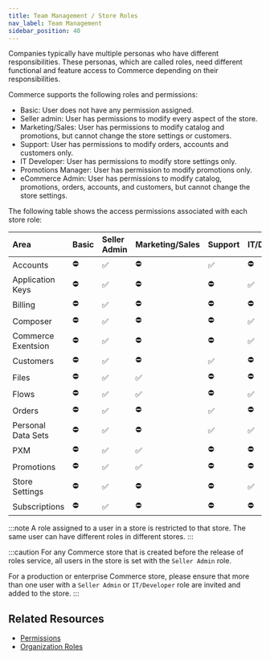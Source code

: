 ```yaml
---
title: Team Management / Store Roles
nav_label: Team Management
sidebar_position: 40
---
```


Companies typically have multiple personas who have different responsibilities. These personas, which are called roles, need different functional and feature access to Commerce depending on their responsibilities.

Commerce supports the following roles and permissions:

- Basic: User does not have any permission assigned.
- Seller admin: User has permissions to modify every aspect of the store.
- Marketing/Sales: User has permissions to modify catalog and promotions, but cannot change the store settings or customers.
- Support: User has permissions to modify orders, accounts and customers only.
- IT Developer: User has permissions to modify store settings only.
- Promotions Manager: User has permission to modify promotions only.
- eCommerce Admin: User has permissions to modify catalog, promotions, orders, accounts, and customers, but cannot change the store settings.

The following table shows the access permissions associated with each store role:

| Area                   | Basic          | Seller Admin  | Marketing/Sales | Support       | IT/Developer  | Promotions Manager |  eCommerce Admin |
|:-----------------------|:---------------|:--------------|:----------------|:--------------|:--------------|:-------------------|:-----------------|
| Accounts               | ⛔️             | ✅            | ⛔️              | ✅            | ⛔️            | ⛔️               | ✅               |
| Application Keys       | ⛔️             | ✅            | ⛔️              | ⛔️            | ✅            | ⛔️               | ⛔️               |
| Billing                | ⛔️             | ✅            | ⛔️              | ⛔️            | ⛔️            | ⛔️               | ⛔️               |
| Composer               | ⛔️             | ✅            | ⛔️              | ⛔️            | ✅            | ⛔️               | ⛔️               |
| Commerce Exentsion     | ⛔️             | ✅            | ⛔️              | ⛔️            | ✅            | ⛔️               | ⛔️               |
| Customers              | ⛔️             | ✅            | ⛔️              | ✅            | ⛔️            | ⛔️               | ✅               |
| Files                  | ⛔️             | ✅            | ✅              | ⛔️            | ⛔️            | ⛔️               | ✅               |
| Flows                  | ⛔️             | ✅            | ✅              | ⛔️            | ✅            | ⛔️               | ✅               |
| Orders                 | ⛔️             | ✅            | ⛔️              | ✅            | ⛔️            | ⛔️               | ✅               |
| Personal Data Sets     | ⛔️             | ✅            | ⛔️              | ✅            | ✅            | ⛔️               | ✅               |
| PXM                    | ⛔️             | ✅            | ✅              | ⛔️            | ⛔️            | ⛔️               | ✅               |
| Promotions             | ⛔️             | ✅            | ✅              | ⛔️            | ⛔️            | ✅               | ✅               |
| Store Settings         | ⛔️             | ✅            | ⛔️              | ⛔️            | ✅            | ⛔️               | ⛔️               |
| Subscriptions          | ⛔️             | ✅            | ⛔️              | ⛔️            | ⛔️            | ⛔️               | ⛔️               |

:::note
A role assigned to a user in a store is restricted to that store. The same user can have different roles in different stores.
:::

:::caution
For any Commerce store that is created before the release of roles service, all users in the store is set with the `Seller Admin` role.

For a production or enterprise Commerce store, please ensure that more than one user with a `Seller Admin` or `IT/Developer` role are invited and added to the store.
:::

## Related Resources

- [Permissions](/docs/authentication/Tokens/permissions#breakdown-of-access-for-sellers)
- [Organization Roles](/docs/organizations/organization_authentication)
